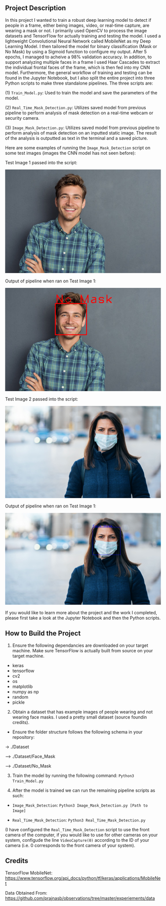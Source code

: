 ## Project Description

In this project I wanted to train a robust deep learning model to detect if people in a frame, either being images, video, or real-time capture, are wearing a mask or not. I primarily used OpenCV to process the image datasets and TensorFlow for actually training and testing the model. I used a lightweight Convolutional Neural Network called MobileNet as my Deep Learning Model. I then tailored the model for binary classification (Mask or No Mask) by using a Sigmoid function to configure my output. After 5 epochs, I managed to acheive a 98% validation accuracy. In addition, to support analyzing multiple faces in a frame I used Haar Cascades to extract the individual frontal faces of the frame, which is then fed into my CNN model. Furthermore, the general workflow of training and testing can be found in the Jupyter Notebook, but I also split the entire project into three Python scripts to make three standalone pipelines. The three scripts are:

(1) `Train_Model.py`: Used to train the model and save the parameters of the model.

(2) `Real_Time_Mask_Detection.py`: Utilizes saved model from previous pipeline to perform analysis of mask detection on a real-time webcam or security camera.

(3) `Image_Mask_Detection.py`: Utilizes saved model from previous pipeline to perform analysis of mask detection on an inputted static image. The result of the analysis is outputted as text in the terminal and a saved picture.

Here are some examples of running the `Image_Mask_Detection` script on some test images (images the CNN model has not seen before):

Test Image 1 passed into the script:

![](/Test_Image_1.jpg)

Output of pipeline when ran on Test Image 1:

![](/Mask_detection_Evidence_1.png)


Test Image 2 passed into the script:

![](/Test_Image_2.jpg)

Output of pipeline when ran on Test Image 1:

![](/Mask_detection_Evidence_2.png)



If you would like to learn more about the project and the work I completed, please first take a look at the Jupyter Notebook and then the Python scripts.


## How to Build the Project

1) Ensure the following dependancies are downloaded on your target machine. Make sure TensorFlow is actually built from source on your target machine.

- keras
- tensorflow
- cv2
- os
- matplotlib
- numpy as np
- random
- pickle

2) Obtain a dataset that has example images of people wearing and not wearing face masks. I used a pretty small dataset (source foundin credits).

- Ensure the folder structure follows the following schema in your repository:

-> ./Dataset

--> ./Dataset/Face_Mask

--> ./Dataset/No_Mask

3) Train the model by running the following command: `Python3 Train_Model.py`

4) After the model is trained we can run the remaining pipeline scripts as such:

- `Image_Mask_Detection`: `Python3 Image_Mask_Detection.py [Path to Image]`

- `Real_Time_Mask_Detection`: `Python3 Real_Time_Mask_Detection.py`

(I have configured the `Real_Time_Mask_Detection` script to use the front camera of the computer, if you would like to use for other cameras on your system, configude the line `VideoCapture(0)` according to the ID of your camera (i.e. 0 corresponds to the front camera of your system).


## Credits

TensorFlow MobileNet: https://www.tensorflow.org/api_docs/python/tf/keras/applications/MobileNet

Data Obtained From: https://github.com/prajnasb/observations/tree/master/experiements/data
